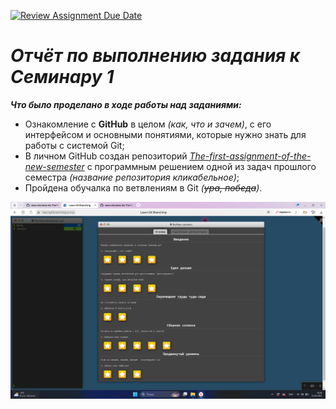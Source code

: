 [![Review Assignment Due Date](https://classroom.github.com/assets/deadline-readme-button-22041afd0340ce965d47ae6ef1cefeee28c7c493a6346c4f15d667ab976d596c.svg)](https://classroom.github.com/a/I8-8IFxo)
# *Отчёт по выполнению задания к Семинару 1*

_**Что было проделано в ходе работы над заданиями:**_  
* Ознакомление с **GitHub** в целом _(как, что и зачем)_, с его интерфейсом и основными понятиями, которые нужно знать для работы с системой Git;  
* В личном GitHub создан репозиторий [_The-first-assignment-of-the-new-semester_](https://github.com/daria-kib/daria-kib-The-first-assignment-of-the-new-semester "Хи-хи-хи-хи-хи") с программным решением одной из задач прошлого семестра _(название репозитория кликабельное)_;  
* Пройдена обучалка по ветвлениям в Git _(~~ура, победа~~)_. 

![_Пройденная обучалка_](picture1.png)




